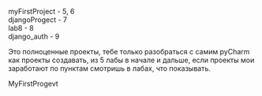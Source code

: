 myFirstProject - 5, 6     
djangoProgect - 7  
lab8 - 8  
django_auth - 9  

Это полноценные проекты, тебе только разобраться с самим pyCharm как проекты создавать, из 5 лабы в начале и дальше, если проекты мои заработают по пунктам смотришь в лабах, что показывать.

MyFirstProgevt
